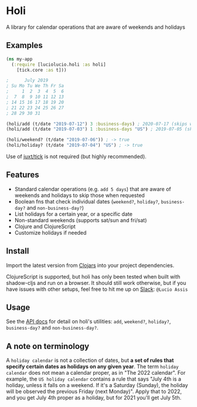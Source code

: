 # Holi

A library for calendar operations that are aware of weekends and holidays

## Examples

```clojure
(ns my-app
  (:require [luciolucio.holi :as holi]
    [tick.core :as t]))

;      July 2019
; Su Mo Tu We Th Fr Sa
;     1  2  3  4  5  6
;  7  8  9 10 11 12 13
; 14 15 16 17 18 19 20
; 21 22 23 24 25 26 27
; 28 29 30 31

(holi/add (t/date "2019-07-12") 3 :business-days) ; 2020-07-17 (skips weekends)
(holi/add (t/date "2019-07-03") 1 :business-days "US") ; 2019-07-05 (skips 4th of July as a US holiday)

(holi/weekend? (t/date "2019-07-06")) ; -> true
(holi/holiday? (t/date "2019-07-04") "US") ; -> true
```

Use of [juxt/tick](https://github.com/juxt/tick) is not required (but highly recommended).

## Features

* Standard calendar operations (e.g. `add 5 days`) that are aware of weekends and holidays to skip those when requested
* Boolean fns that check individual dates (`weekend?`, `holiday?`, `business-day?` and `non-business-day?`)
* List holidays for a certain year, or a specific date
* Non-standard weekends (supports sat/sun and fri/sat)
* Clojure and ClojureScript
* Customize holidays if needed

## Install

Import the latest version from [Clojars](https://clojars.org/io.github.luciolucio/holi) into your project dependencies.

ClojureScript is supported, but holi has only been tested when built with shadow-cljs and run on a
browser. It should still work otherwise, but if you have issues with other setups, feel free to hit me up
on [Slack](http://clojurians.slack.com): `@Lucio Assis`

## Usage

See the [API docs](https://cljdoc.org/d/io.github.luciolucio/holi/0.17.0/api/luciolucio.holi) for detail on holi's
utilities: `add`, `weekend?`, `holiday?`, `business-day?` and `non-business-day?`.

## A note on terminology

A `holiday calendar` is not a collection of dates, but **a set of rules that specify certain dates as holidays on any
given year**. The term `holiday calendar` does not mean a calendar proper, as in "The 2022 calendar". For example, the
`US holiday calendar` contains a rule that says "July 4th is a holiday, unless it falls on a weekend.
If it's a Saturday (Sunday), the holiday will be observed the previous Friday (next Monday)". Apply that to 2022, and
you get July 4th proper as a holiday, but for 2021 you'll get July 5th.
